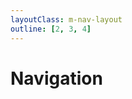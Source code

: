 ```yaml
---
layoutClass: m-nav-layout
outline: [2, 3, 4]
---
```


<script setup>
import { NAV_DATA } from './data'
</script>
<style src="./index.scss"></style>

# Navigation

<MNavLinks v-for="{title, items} in NAV_DATA" :title="title" :items="items"/>
